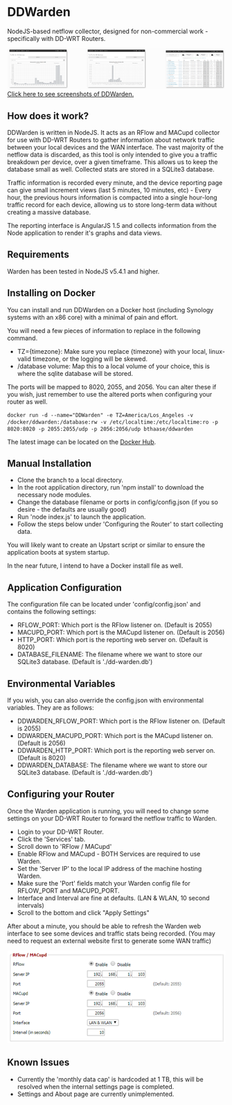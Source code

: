 # DDWarden
NodeJS-based netflow collector, designed for non-commercial work - specifically with DD-WRT Routers.

![Screenshots](https://github.com/bthaase/DDWarden/raw/master/screenshots/Screenshots.PNG "Screenshots")
[Click here to see screenshots of DDWarden.](https://github.com/bthaase/DDWarden/blob/master/SCREENSHOTS.md)

## How does it work?
DDWarden is written in NodeJS. It acts as an RFlow and MACupd collector for use with DD-WRT Routers to gather information about network traffic between your local devices and the WAN interface. The vast majority of the netflow data is discarded, as this tool is only intended to give you a traffic breakdown per device, over a given timeframe. This allows us to keep the database small as well. Collected stats are stored in a SQLite3 database.

Traffic information is recorded every minute, and the device reporting page can give small increment views (last 5 minutes, 10 minutes, etc) - Every hour, the previous hours information is compacted into a single hour-long traffic record for each device, allowing us to store long-term data without creating a massive database.

The reporting interface is AngularJS 1.5 and collects information from the Node application to render it's graphs and data views. 

## Requirements
Warden has been tested in NodeJS v5.4.1 and higher. 

## Installing on Docker
You can install and run DDWarden on a Docker host (including Synology systems with an x86 core) with a minimal of pain and effort.

You will need a few pieces of information to replace in the following command.
- TZ={timezone}: Make sure you replace {timezone} with your local, linux-valid timezone, or the logging will be skewed.
- /database volume: Map this to a local volume of your choice, this is where the sqlite database will be stored.

The ports will be mapped to 8020, 2055, and 2056. You can alter these if you wish, just remember to use the altered ports when configuring your router as well.

```
docker run -d --name="DDWarden" -e TZ=America/Los_Angeles -v /docker/ddwarden:/database:rw -v /etc/localtime:/etc/localtime:ro -p 8020:8020 -p 2055:2055/udp -p 2056:2056/udp bthaase/ddwarden
```

The latest image can be located on the [Docker Hub](https://hub.docker.com/r/bthaase/ddwarden/).

## Manual Installation
- Clone the branch to a local directory.
- In the root application directory, run 'npm install' to download the necessary node modules.
- Change the database filename or ports in config/config.json (if you so desire - the defaults are usually good)
- Run 'node index.js' to launch the application. 
- Follow the steps below under 'Configuring the Router' to start collecting data.

You will likely want to create an Upstart script or similar to ensure the application boots at system startup.

In the near future, I intend to have a Docker install file as well. 

## Application Configuration
The configuration file can be located under 'config/config.json' and contains the following settings:
* RFLOW_PORT: Which port is the RFlow listener on. (Default is 2055)
* MACUPD_PORT: Which port is the MACupd listener on. (Default is 2056)
* HTTP_PORT: Which port is the reporting web server on. (Default is 8020)
* DATABASE_FILENAME: The filename where we want to store our SQLite3 database. (Default is './dd-warden.db')

## Environmental Variables
If you wish, you can also override the config.json with environmental variables. They are as follows:
* DDWARDEN_RFLOW_PORT: Which port is the RFlow listener on. (Default is 2055)
* DDWARDEN_MACUPD_PORT: Which port is the MACupd listener on. (Default is 2056)
* DDWARDEN_HTTP_PORT: Which port is the reporting web server on. (Default is 8020)
* DDWARDEN_DATABASE: The filename where we want to store our SQLite3 database. (Default is './dd-warden.db')

## Configuring your Router
Once the Warden application is running, you will need to change some settings on your DD-WRT Router to forward the netflow traffic to Warden.

- Login to your DD-WRT Router.
- Click the 'Services' tab.
- Scroll down to 'RFlow / MACupd'
- Enable RFlow and MACupd - BOTH Services are required to use Warden.
- Set the 'Server IP' to the local IP address of the machine hosting Warden.
- Make sure the 'Port' fields match your Warden config file for RFLOW_PORT and MACUPD_PORT.
- Interface and Interval are fine at defaults. (LAN & WLAN, 10 second intervals)
- Scroll to the bottom and click "Apply Settings"

After about a minute, you should be able to refresh the Warden web interface to see some devices and traffic stats being recorded. (You may need to request an external website first to generate some WAN traffic)

![DDWRT-Config](https://github.com/bthaase/DDWarden/raw/master/screenshots/DDWRT_Config.png "DD-WRT Example Configuration")

## Known Issues
- Currently the 'monthly data cap' is hardcoded at 1 TB, this will be resolved when the internal settings page is completed.
- Settings and About page are currently unimplemented. 
